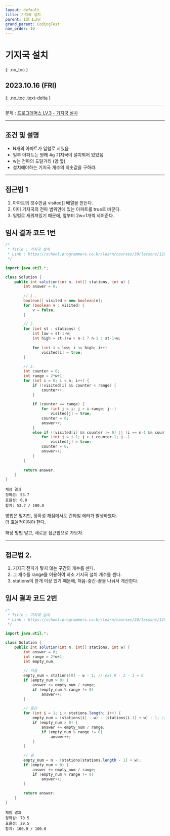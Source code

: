 ```yaml
---
layout: default
title: 기지국 설치
parent: 1일 1코딩
grand_parent: CodingTest
nav_order: 10
---
```


# 기지국 설치
{: .no_toc }

## 2023.10.16 (FRI)
{: .no_toc .text-delta }

---

문제 : [프로그래머스 LV.3 - 기지국 설치](https://school.programmers.co.kr/learn/courses/30/lessons/12979?language=java)

---

## 조건 및 설명
- N개의 아파트가 일렬로 서있음
- 일부 아파트는 원래 4g 기지국이 설치되어 있었음
- w는 전파의 도달거리 (양 옆)
- 설치해야하는 기지국 개수의 최솟값을 구하라.

---

## 접근법 1
1. 아파트의 갯수만큼 visited[] 배열을 만든다.
2. 이미 기지국의 전파 범위안에 있는 아파트를 true로 바꾼다.
3. 일렬로 세워져있기 때문에, 앞부터 2w+1개씩 세어준다.

## 임시 결과 코드 1번
```java
/*
 * Title : 기지국 설치
 * Link : https://school.programmers.co.kr/learn/courses/30/lessons/12979?language=java
 */

import java.util.*;

class Solution {
    public int solution(int n, int[] stations, int w) {
        int answer = 0;
        
        // 1 .
        boolean[] visited = new boolean[n];
        for (boolean v : visited) {
            v = false;
        }
        
        // 2.
        for (int st : stations) {
            int low = st-1-w;
            int high = st-1+w > n-1 ? n-1 : st-1+w;
            
            for (int i = low; i <= high; i++)
                visited[i] = true;
        }
        
        // 3.
        int counter = 0;
        int range = 2*w+1;
        for (int i = 0; i < n; i++) {
            if (!visited[i] && counter < range) {
                counter++;
            }
            
            if (counter == range) {
                for (int j = i; j > i-range; j--)
                    visited[j] = true;
                counter = 0;
                answer++;
            }
            else if ((visited[i] && counter != 0) || (i == n-1 && counter !=0)) {
                for (int j = i-1; j > i-counter-1; j--)
                    visited[j] = true;
                counter = 0;
                answer++;
            }
        }
       
        return answer;
    }
}
```

    채점 결과
    정확성: 53.7
    효율성: 0.0
    합계: 53.7 / 100.0

방법은 맞지만, 정확성 채점에서도 런타임 에러가 발생하였다.  
더 효율적이여야 한다.

해당 방법 말고, 새로운 접근법으로 가보자.

---

## 접근법 2.
1. 기지국 전파가 닿지 않는 구간의 개수를 센다.
2. 그 개수를 range를 이용하여 최소 기지국 설치 개수를 센다.
3. stations이 한개 이상 있기 때문에, 처음-중간-끝을 나눠서 계산한다.

## 임시 결과 코드 2번
```java
/*
 * Title : 기지국 설치
 * Link : https://school.programmers.co.kr/learn/courses/30/lessons/12979?language=java
 */

import java.util.*;

class Solution {
    public int solution(int n, int[] stations, int w) {
        int answer = 0;
        int range = 2*w+1;
        int empty_num;
        
        // 처음
        empty_num = stations[0] - w - 1; // ex) 9 - 2 - 1 = 6
        if (empty_num > 0) {
            answer += empty_num / range;
            if (empty_num % range != 0) 
                answer++;
        }
        
        // 중간
        for (int i = 1; i < stations.length; i++) {
            empty_num = (stations[i] - w) - (stations[i-1] + w) - 1; // ex) 10 - 5 -1
            if (empty_num > 0) {
                answer += empty_num / range;
                if (empty_num % range != 0) 
                    answer++;
            }
        }
        
        // 끝
        empty_num = n - (stations[stations.length - 1] + w);
        if (empty_num > 0) {
            answer += empty_num / range;
            if (empty_num % range != 0) 
                answer++;
        }
            
        return answer;
    }
}
```
    채점 결과
    정확성: 70.5
    효율성: 29.5
    합계: 100.0 / 100.0
